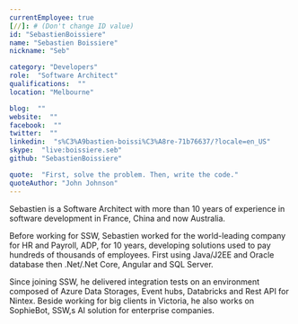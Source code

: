 ```yaml
---
currentEmployee: true
[//]: # (Don't change ID value)
id: "SebastienBoissiere"
name: "Sebastien Boissiere"
nickname: "Seb"

category: "Developers"
role:  "Software Architect"
qualifications:  ""
location: "Melbourne"

blog:  ""
website:  ""
facebook:  ""
twitter:  ""
linkedin:  "s%C3%A9bastien-boissi%C3%A8re-71b76637/?locale=en_US"
skype:  "live:boissiere.seb"
github: "SebastienBoissiere"

quote:  "First, solve the problem. Then, write the code."
quoteAuthor: "John Johnson"
---
```


Sebastien is a Software Architect with more than 10 years of experience in software development in France, China and now Australia. 

Before working for SSW, Sebastien worked for the world-leading company for HR and Payroll, ADP, for 10 years, developing solutions used to pay hundreds of thousands of employees. First using Java/J2EE and Oracle database then .Net/.Net Core, Angular and SQL Server.

Since joining SSW, he delivered integration tests on an environment composed of Azure Data Storages, Event hubs, Databricks and Rest API for Nintex. Beside working for big clients in Victoria, he also works on SophieBot, SSW,s AI solution for enterprise companies. 
